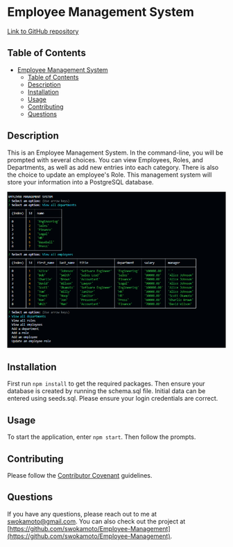 # Employee Management System
[Link to GitHub repository](https://github.com/swokamoto/Employee-Management)
## Table of Contents

- [Employee Management System](#employee-management-system)
  - [Table of Contents](#table-of-contents)
  - [Description](#description)
  - [Installation](#installation)
  - [Usage](#usage)
  - [Contributing](#contributing)
  - [Questions](#questions)
## Description
This is an Employee Management System. In the command-line, you will be prompted with several choices. You can view Employees, Roles, and Departments, as well as add new entries into each category. There is also the choice to update an employee's Role. This management system will store your information into a PostgreSQL database.  

![main menu](image.png)
## Installation
First run `npm install` to get the required packages. Then ensure your database is created by running the schema.sql file. Initial data can be entered using seeds.sql. Please ensure your login credentials are correct.
## Usage
To start the application, enter `npm start`. Then follow the prompts.
## Contributing
Please follow the [Contributor Covenant](https://www.contributor-covenant.org/) guidelines.
## Questions
If you have any questions, please reach out to me at swokamoto@gmail.com. 
You can also check out the project at [https://github.com/swokamoto/Employee-Management](https://github.com/swokamoto/Employee-Management).
